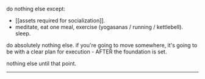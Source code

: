 do nothing else except:
- [[assets required for socialization]].
- meditate, eat one meal, exercise (yogasanas / running / kettlebell). sleep.

do absolutely nothing else.
if you're going to move somewhere, it's going to be with a clear plan for execution - AFTER the foundation is set.

nothing else until that point.

---

